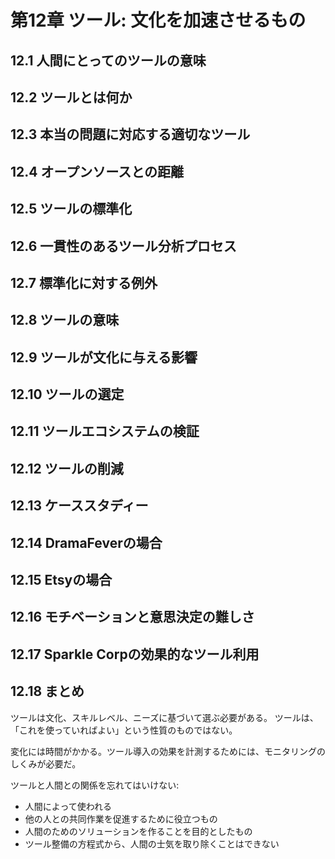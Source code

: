 # 第12章 ツール: 文化を加速させるもの

## 12.1 人間にとってのツールの意味
## 12.2 ツールとは何か
## 12.3 本当の問題に対応する適切なツール
## 12.4 オープンソースとの距離
## 12.5 ツールの標準化
## 12.6 一貫性のあるツール分析プロセス
## 12.7 標準化に対する例外
## 12.8 ツールの意味
## 12.9 ツールが文化に与える影響
## 12.10 ツールの選定
## 12.11 ツールエコシステムの検証
## 12.12 ツールの削減
## 12.13 ケーススタディー
## 12.14 DramaFeverの場合
## 12.15 Etsyの場合
## 12.16 モチベーションと意思決定の難しさ
## 12.17 Sparkle Corpの効果的なツール利用
## 12.18 まとめ
ツールは文化、スキルレベル、ニーズに基づいて選ぶ必要がある。
ツールは、「これを使っていればよい」という性質のものではない。

変化には時間がかかる。ツール導入の効果を計測するためには、モニタリングのしくみが必要だ。

ツールと人間との関係を忘れてはいけない:
- 人間によって使われる
- 他の人との共同作業を促進するために役立つもの
- 人間のためのソリューションを作ることを目的としたもの
- ツール整備の方程式から、人間の士気を取り除くことはできない
